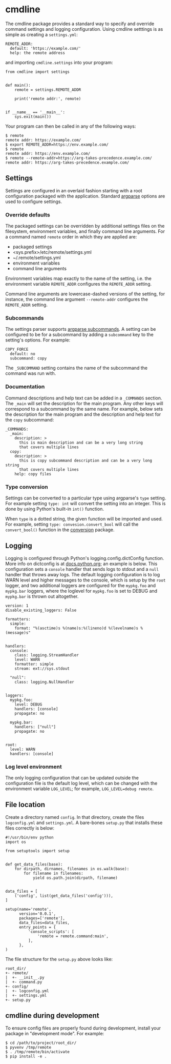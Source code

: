 # cmdline
The cmdline package provides a standard way to specify and override command settings and logging configuration.  Using cmdline setttings is as simple as creating a `settings.yml`:
```
REMOTE_ADDR:
  default: 'https://example.com/'
  help: the remote address
```
and importing `cmdline.settings` into your program:
```
from cmdline import settings


def main():
    remote = settings.REMOTE_ADDR

    print('remote addr:', remote)


if __name__ == '__main__':
    sys.exit(main())
```
Your program can then be called in any of the following ways:
```
$ remote
remote addr: https://example.com/
$ export REMOTE_ADDR=https://env.example.com/
$ remote
remote addr: https://env.example.com/
$ remote --remote-addr=https://arg-takes-precedence.example.com/
remote addr: https://arg-takes-precedence.example.com/
```

## Settings
Settings are configured in an overlaid fashion starting with a root configuration packaged with the application.  Standard [argparse](https://docs.python.org/3/library/argparse.html) options are used to configure settings.

### Override defaults
The packaged settings can be overridden by additional settings files on the filesystem, environment variables, and finally command line arguments.  For a command named `remote` order in which they are applied are:

- packaged settings
- <sys.prefix>/etc/remote/settings.yml
- ~/.remote/settings.yml
- environment variables
- command line arguments

Environment variables map exactly to the name of the setting, i.e. the environment variable `REMOTE_ADDR` configures the `REMOTE_ADDR` setting.

Command line arguments are lowercase-dashed versions of the setting, for instance, the command line argument `--remote-addr` configures the `REMOTE_ADDR` setting.

### Subcommands
The settings parser supports [argparse subcommands](https://docs.python.org/3/library/argparse.html#sub-commands).  A setting can be configured to be for a subcommand by adding a `subcommand` key to the setting's options.  For example:
```
COPY_FORCE
  default: no
  subcommand: copy
```
The `_SUBCOMMAND` setting contains the name of the subcommand the command was run with.

### Documentation
Command descriptions and help text can be added in a `_COMMANDS` section.  The `_main` will set the description for the main program.  Any other keys will correspond to a subcommand by the same name.  For example, below sets the description for the main program and the description and help text for the `copy` subcommand:
```
_COMMANDS:
  _main:
    description: >
      this is main description and can be a very long string
      that covers multiple lines
  copy:
    description: >
      this is copy subcommand description and can be a very long string
      that covers multiple lines
    help: copy files
```
### Type conversion
Settings can be converted to a particular type using argparse's `type` setting.  For example setting `type: int` will convert the setting into an integer.  This is done by using Python's built-in `int()` function.

When `type` is a dotted string, the given function will be imported and used.  For example, setting `type: convesion.convert_bool` will call the `convert_bool()` function in the [conversion](https://pypi.python.org/pypi/conversion) package.

## Logging
Logging is configured through Python's logging.config.dictConfig function.  More info on dictconfig is at [docs.python.org](https://docs.python.org/3/library/logging.config.html#logging.config.dictConfig); an example is below.  This configuration sets a `console` handler that sends logs to stdout and a `null` handler that throws away logs.  The default logging configuration is to log WARN level and higher messages to the console, which is setup by the `root` logger, and two additional loggers are configured for the `mypkg.foo` and `mypkg.bar` loggers, where the loglevel for `mypkg.foo` is set to DEBUG and `mypkg.bar` is thrown out altogether.

```
version: 1
disable_existing_loggers: False

formatters:
  simple:
    format: "%(asctime)s %(name)s:%(lineno)d %(levelname)s %(message)s"


handlers:
  console:
    class: logging.StreamHandler
    level: WARN
    formatter: simple
    stream: ext://sys.stdout

  "null":
    class: logging.NullHandler


loggers:
  mypkg.foo:
    level: DEBUG
    handlers: [console]
    propagate: no

  mypkg.bar:
    handlers: ["null"]
    propagate: no


root:
  level: WARN
  handlers: [console]
```
### Log level environment
The only logging configuration that can be updated outside the configuration file is the default log level, which can be changed with the environment variable `LOG_LEVEL`; for example, `LOG_LEVEL=debug remote`.

## File location
Create a directory named `config`.  In that directory, create the files `logconfig.yml` and `settings.yml`.  A bare-bones `setup.py` that installs these files correctly is below:
```
#!/usr/bin/env python 
import os

from setuptools import setup


def get_data_files(base):
    for dirpath, dirnames, filenames in os.walk(base):
        for filename in filenames:
            yield os.path.join(dirpath, filename)


data_files = [
    ('config', list(get_data_files('config'))),
]

setup(name='remote',
      version='0.0.1',
      packages=['remote'],
      data_files=data_files,
      entry_points = {
          'console_scripts': [
              'remote = remote.command:main',
          ],
      },
)
```
The file structure for the `setup.py` above looks like:
```
root_dir/
+- remote/
|  +- __init__.py
|  +- command.py
+- config/
|  +- logconfig.yml
|  +- settings.yml
+- setup.py
```
## cmdline during development
To ensure config files are properly found during development, install your package in "development mode".  For example:
```
$ cd /path/to/project/root_dir/
$ pyvenv /tmp/remote
$ . /tmp/remote/bin/activate
$ pip install -e .
```

